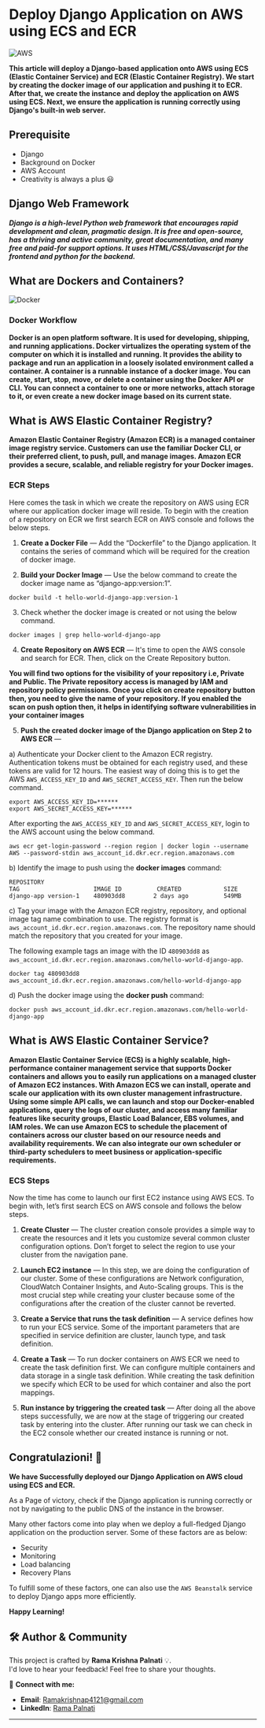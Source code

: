 # Deploy Django Application on AWS using ECS and ECR

![AWS](https://imgur.com/wLMcRHS.jpg)

**This article will deploy a Django-based application onto AWS using ECS (Elastic Container Service) and ECR (Elastic Container Registry). We start by creating the docker image of our application and pushing it to ECR. After that, we create the instance and deploy the application on AWS using ECS. Next, we ensure the application is running correctly using Django's built-in web server.**

## Prerequisite

* Django
* Background on Docker
* AWS Account
* Creativity is always a plus 😃

## Django Web Framework

***Django is a high-level Python web framework that encourages rapid development and clean, pragmatic design. It is free and open-source, has a thriving and active community, great documentation, and many free and paid-for support options. It uses HTML/CSS/Javascript for the frontend and python for the backend.***

## What are Dockers and Containers?

![Docker](https://imgur.com/raGErLx.png)

### Docker Workflow

**Docker is an open platform software. It is used for developing, shipping, and running applications. Docker virtualizes the operating system of the computer on which it is installed and running. It provides the ability to package and run an application in a loosely isolated environment called a container. A container is a runnable instance of a docker image. You can create, start, stop, move, or delete a container using the Docker API or CLI. You can connect a container to one or more networks, attach storage to it, or even create a new docker image based on its current state.**

## What is AWS Elastic Container Registry?

**Amazon Elastic Container Registry (Amazon ECR) is a managed container image registry service. Customers can use the familiar Docker CLI, or their preferred client, to push, pull, and manage images. Amazon ECR provides a secure, scalable, and reliable registry for your Docker images.**

### ECR Steps

Here comes the task in which we create the repository on AWS using ECR where our application docker image will reside. To begin with the creation of a repository on ECR we first search ECR on AWS console and follows the below steps.

1. **Create a Docker File** — Add the “Dockerfile” to the Django application. It contains the series of command which will be required for the creation of docker image.

2. **Build your Docker Image** — Use the below command to create the docker image name as “django-app:version:1”.

```
docker build -t hello-world-django-app:version-1 
```

3. Check whether the docker image is created or not using the below command.

```
docker images | grep hello-world-django-app 
```

4. **Create Repository on AWS ECR** — It's time to open the AWS console and search for ECR. Then, click on the Create Repository button.

**You will find two options for the visibility of your repository i.e, Private and Public. The Private repository access is managed by IAM and repository policy permissions. Once you click on create repository button then, you need to give the name of your repository. If you enabled the scan on push option then, it helps in identifying software vulnerabilities in your container images**

5. **Push the created docker image of the Django application on Step 2 to AWS ECR** —

a) Authenticate your Docker client to the Amazon ECR registry. Authentication tokens must be obtained for each registry used, and these tokens are valid for 12 hours. The easiest way of doing this is to get the AWS `AWS_ACCESS_KEY_ID` and `AWS_SECRET_ACCESS_KEY`. Then run the below command.

```
export AWS_ACCESS_KEY_ID=******
export AWS_SECRET_ACCESS_KEY=******
```

After exporting the `AWS_ACCESS_KEY_ID` and `AWS_SECRET_ACCESS_KEY`, login to the AWS account using the below command.

```
aws ecr get-login-password --region region | docker login --username AWS --password-stdin aws_account_id.dkr.ecr.region.amazonaws.com
```

b) Identify the image to push using the **docker images** command:

```
REPOSITORY                                                                TAG                     IMAGE ID          CREATED            SIZE
django-app version-1    480903dd8        2 days ago          549MB
```

c) Tag your image with the Amazon ECR registry, repository, and optional image tag name combination to use. The registry format is `aws_account_id.dkr.ecr.region.amazonaws.com`. The repository name should match the repository that you created for your image.

The following example tags an image with the ID `480903dd8` as `aws_account_id.dkr.ecr.region.amazonaws.com/hello-world-django-app`.

```
docker tag 480903dd8 aws_account_id.dkr.ecr.region.amazonaws.com/hello-world-django-app
```

d) Push the docker image using the **docker push** command:

```
docker push aws_account_id.dkr.ecr.region.amazonaws.com/hello-world-django-app
```

## What is AWS Elastic Container Service?

**Amazon Elastic Container Service (ECS) is a highly scalable, high-performance container management service that supports Docker containers and allows you to easily run applications on a managed cluster of Amazon EC2 instances. With Amazon ECS we can install, operate and scale our application with its own cluster management infrastructure. Using some simple API calls, we can launch and stop our Docker-enabled applications, query the logs of our cluster, and access many familiar features like security groups, Elastic Load Balancer, EBS volumes, and IAM roles. We can use Amazon ECS to schedule the placement of containers across our cluster based on our resource needs and availability requirements. We can also integrate our own scheduler or third-party schedulers to meet business or application-specific requirements.**

### ECS Steps

Now the time has come to launch our first EC2 instance using AWS ECS. To begin with, let’s first search ECS on AWS console and follows the below steps.

1. **Create Cluster** — The cluster creation console provides a simple way to create the resources and it lets you customize several common cluster configuration options. Don’t forget to select the region to use your cluster from the navigation pane.

2. **Launch EC2 instance** — In this step, we are doing the configuration of our cluster. Some of these configurations are Network configuration, CloudWatch Container Insights, and Auto-Scaling groups. This is the most crucial step while creating your cluster because some of the configurations after the creation of the cluster cannot be reverted.

3. **Create a Service that runs the task definition** — A service defines how to run your ECS service. Some of the important parameters that are specified in service definition are cluster, launch type, and task definition.

4. **Create a Task** — To run docker containers on AWS ECR we need to create the task definition first. We can configure multiple containers and data storage in a single task definition. While creating the task definition we specify which ECR to be used for which container and also the port mappings.

5. **Run instance by triggering the created task** — After doing all the above steps successfully, we are now at the stage of triggering our created task by entering into the cluster. After running our task we can check in the EC2 console whether our created instance is running or not.

## Congratulazioni! 🙂

**We have Successfully deployed our Django Application on AWS cloud using ECS and ECR.**

As a Page of victory, check if the Django application is running correctly or not by navigating to the public DNS of the instance in the browser.

Many other factors come into play when we deploy a full-fledged Django application on the production server. Some of these factors are as below:

* Security
* Monitoring
* Load balancing
* Recovery Plans

To fulfill some of these factors, one can also use the `AWS Beanstalk` service to deploy Django apps more efficiently.

**Happy Learning!**

## 🛠️ Author & Community  

This project is crafted by **Rama Krishna Palnati** 💡.  
I'd love to hear your feedback! Feel free to share your thoughts.  

📧 **Connect with me:**

- **Email**: [Ramakrishnap4121@gmail.com](mailto:Ramakrishnap4121@gmail.com)  
- **LinkedIn**: [Rama Palnati](https://www.linkedin.com/in/rama-palnati-530165376/)  

---